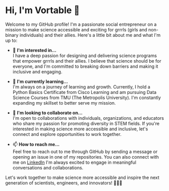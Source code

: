 # Hi, I'm Vortable 👋

Welcome to my GitHub profile! I'm a passionate social entrepreneur on a mission to make science accessible and exciting for grrrls (girls and non-binary individuals) and their allies. Here's a little bit about me and what I'm up to:

- 👀 **I'm interested in...**  
  I have a deep passion for designing and delivering science programs that empower grrrls and their allies. I believe that science should be for everyone, and I'm committed to breaking down barriers and making it inclusive and engaging.

- 🌱 **I'm currently learning...**  
  I'm always on a journey of learning and growth. Currently, I hold a Python Basics Certificate from Cisco Learning and am pursuing Data Science Courses from TMU (The Metropolis University). I'm constantly expanding my skillset to better serve my mission.

- 💞️ **I'm looking to collaborate on...**  
  I'm open to collaborations with individuals, organizations, and educators who share my passion for promoting diversity in STEM fields. If you're interested in making science more accessible and inclusive, let's connect and explore opportunities to work together.

- 📫 **How to reach me...**  
  Feel free to reach out to me through GitHub by sending a message or opening an issue in one of my repositories. You can also connect with me on [LinkedIn](https://www.linkedin.com/in/wendy-graham-48844151/)  I'm always excited to engage in meaningful conversations and collaborations.

<!---
Vortable/Vortable is a ✨ special ✨ repository because its `README.md` (this file) appears on your GitHub profile.
You can click the Preview link to take a look at your changes.
--->

Let's work together to make science more accessible and inspire the next generation of scientists, engineers, and innovators! 🚀🔬💡
